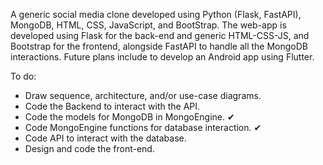 A generic social media clone developed using Python (Flask, FastAPI), MongoDB, HTML, CSS, JavaScript, and BootStrap. The web-app is developed using Flask for the back-end and generic HTML-CSS-JS, and Bootstrap for the frontend, alongside FastAPI to handle all the MongoDB interactions. Future plans include to develop an Android app using Flutter.

To do:

- Draw sequence, architecture, and/or use-case diagrams.
- Code the Backend to interact with the API.
- Code the models for MongoDB in MongoEngine. ✔
- Code MongoEngine functions for database interaction. ✔
- Code API to interact with the database.
- Design and code the front-end.
